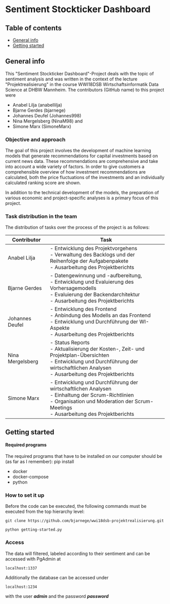 # Sentiment Stockticker Dashboard
## Table of contents
* [General info](#general-info)
* [Getting started](#getting-started)


## General info
This "Sentiment Stockticker Dashboard"-Project deals with the topic of sentiment analysis and was written in the context of the lecture "Projektrealisierung" in the course WWI18DSB Wirtschaftsinformatik Data Science at DHBW Mannheim. 
The contributors (GitHub name) to this project were 
* Anabel Lilja (anabellilja)
* Bjarne Gerdes (bjarnege)
* Johannes Deufel (Johannes998)
* Nina Mergelsberg (NinaM98) and 
* Simone Marx (SimoneMarx)

### Objective and approach
The goal of this project involves the development of machine learning models that generate recommendations for capital investments based on current news data. These recommendations are comprehensive and take into account a wide variety of factors. In order to give customers a comprehensible overview of how investment recommendations are calculated, both the price fluctuations of the investments and an individually calculated ranking score are shown. 

In addition to the technical development of the models, the preparation of various economic and project-specific analyses is a primary focus of this project.

### Task distribution in the team
The distribution of tasks over the process of the project is as follows: 

| Contributor | Task |
| ------------------ | ------------------ |
| Anabel Lilja |  - Entwicklung des Projektvorgehens <br> - Verwaltung des Backlogs und der Reihenfolge der Aufgabenpakete <br> - Ausarbeitung des Projektberichts|
| Bjarne Gerdes | - Datengewinnung und -aufbereitung, <br> - Entwicklung und Evaluierung  des Vorhersagemodells <br> - Evaluierung der Backendarchitektur <br> - Ausarbeitung des Projektberichts| 
| Johannes Deufel | - Entwicklung des Frontend <br> - Anbindung des Modells an das Frontend <br> - Entwicklung und Durchführung der WI-Aspekte <br> - Ausarbeitung des Projektberichts|
| Nina Mergelsberg | - Status Reports <br> - Aktualisierung der Kosten-, Zeit- und Projektplan-Übersichten <br> - Entwicklung und Durchführung der wirtschaftlichen Analysen <br> - Ausarbeitung des Projektberichts|
| Simone Marx | - Entwicklung und Durchführung der wirtschaftlichen Analysen <br> - Einhaltung der Scrum-Richtlinien <br> - Organisation und Moderation der Scrum-Meetings <br> - Ausarbeitung des Projektberichts|

## Getting started 
#### Required programs
The required programs that have to be installed on our computer should be (as far as I remember): pip install
* docker
* docker-compose
* python

### How to set it up
Before the code can be executed, the following commands must be executed from the top hierarchy level:
```
git clone https://github.com/bjarnege/wwi18dsb-projektrealisierung.git
```
``` 
python getting-started.py
```


### Access 
The data will filtered, labeled according to their sentiment and can be accessed with PgAdmin at 
```
localhost:1337
```

Additionally the database can be accessed under 
```
localhost:1234
``` 
with the user ***admin*** and the password ***password***




